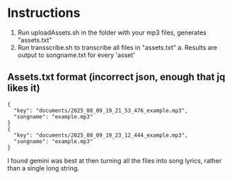 # Instructions
1. Run uploadAssets.sh in the folder with your mp3 files, generates "assets.txt"
2. Run transscribe.sh to transcribe all files in "assets.txt"
    a. Results are output to songname.txt for every 'asset'


## Assets.txt format (incorrect json, enough that jq likes it)
```
{
  "key": "documents/2025_08_09_19_21_53_476_example.mp3",
  "songname": "example.mp3"
}
{
  "key": "documents/2025_08_09_19_23_12_444_example.mp3",
  "songname": "example.mp3"
}
```

I found gemini was best at then turning all the files into song lyrics, rather than a single long string.
